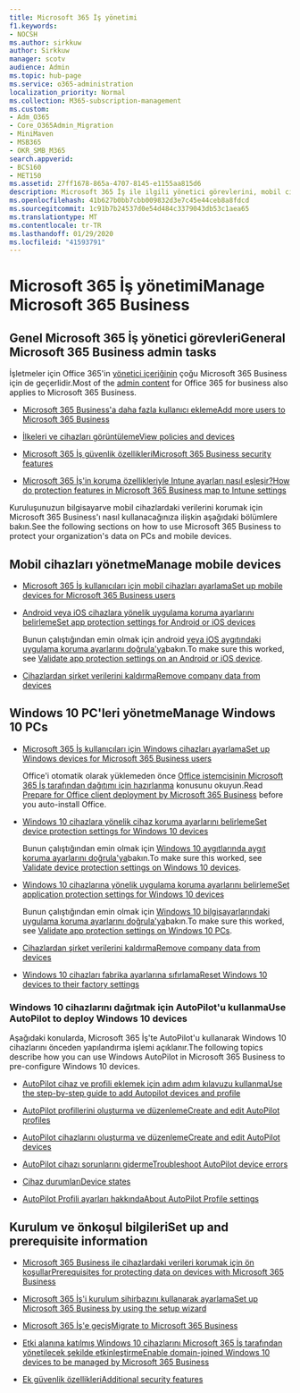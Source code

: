 ```yaml
---
title: Microsoft 365 İş yönetimi
f1.keywords:
- NOCSH
ms.author: sirkkuw
author: Sirkkuw
manager: scotv
audience: Admin
ms.topic: hub-page
ms.service: o365-administration
localization_priority: Normal
ms.collection: M365-subscription-management
ms.custom:
- Adm_O365
- Core_O365Admin_Migration
- MiniMaven
- MSB365
- OKR_SMB_M365
search.appverid:
- BCS160
- MET150
ms.assetid: 27ff1678-865a-4707-8145-e1155aa815d6
description: Microsoft 365 İş ile ilgili yönetici görevlerini, mobil cihazları, Windows 10 bilgisayarlarınve bu tür birçok görevi yönetmeyi öğrenin.
ms.openlocfilehash: 41b627b0bb7cbb009832d3e7c45e44ceb8a8fdcd
ms.sourcegitcommit: 1c91b7b24537d0e54d484c3379043db53c1aea65
ms.translationtype: MT
ms.contentlocale: tr-TR
ms.lasthandoff: 01/29/2020
ms.locfileid: "41593791"
---
```

# <a name="manage-microsoft-365-business"></a><span data-ttu-id="2bde3-103">Microsoft 365 İş yönetimi</span><span class="sxs-lookup"><span data-stu-id="2bde3-103">Manage Microsoft 365 Business</span></span>

## <a name="general-microsoft-365-business-admin-tasks"></a><span data-ttu-id="2bde3-104">Genel Microsoft 365 İş yönetici görevleri</span><span class="sxs-lookup"><span data-stu-id="2bde3-104">General Microsoft 365 Business admin tasks</span></span>

<span data-ttu-id="2bde3-105">İşletmeler için Office 365'in [yönetici içeriğinin](https://docs.microsoft.com/office365/admin/admin-home) çoğu Microsoft 365 Business için de geçerlidir.</span><span class="sxs-lookup"><span data-stu-id="2bde3-105">Most of the [admin content](https://docs.microsoft.com/office365/admin/admin-home) for Office 365 for business also applies to Microsoft 365 Business.</span></span>

- [<span data-ttu-id="2bde3-106">Microsoft 365 Business'a daha fazla kullanıcı ekleme</span><span class="sxs-lookup"><span data-stu-id="2bde3-106">Add more users to Microsoft 365 Business</span></span>](add-users-m365b.md)
    
- [<span data-ttu-id="2bde3-107">İlkeleri ve cihazları görüntüleme</span><span class="sxs-lookup"><span data-stu-id="2bde3-107">View policies and devices</span></span>](view-policies-and-devices.md)
    
- [<span data-ttu-id="2bde3-108">Microsoft 365 İş güvenlik özellikleri</span><span class="sxs-lookup"><span data-stu-id="2bde3-108">Microsoft 365 Business security features</span></span>](security-features.md)
    
- [<span data-ttu-id="2bde3-109">Microsoft 365 İş'in koruma özellikleriyle Intune ayarları nasıl eşleşir?</span><span class="sxs-lookup"><span data-stu-id="2bde3-109">How do protection features in Microsoft 365 Business map to Intune settings</span></span>](map-protection-features-to-intune-settings.md)
    
<span data-ttu-id="2bde3-110">Kuruluşunuzun bilgisayarve mobil cihazlardaki verilerini korumak için Microsoft 365 Business'ı nasıl kullanacağınıza ilişkin aşağıdaki bölümlere bakın.</span><span class="sxs-lookup"><span data-stu-id="2bde3-110">See the following sections on how to use Microsoft 365 Business to protect your organization's data on PCs and mobile devices.</span></span>
  
## <a name="manage-mobile-devices"></a><span data-ttu-id="2bde3-111">Mobil cihazları yönetme</span><span class="sxs-lookup"><span data-stu-id="2bde3-111">Manage mobile devices</span></span>

- [<span data-ttu-id="2bde3-112">Microsoft 365 İş kullanıcıları için mobil cihazları ayarlama</span><span class="sxs-lookup"><span data-stu-id="2bde3-112">Set up mobile devices for Microsoft 365 Business users</span></span>](set-up-mobile-devices.md)
    
- [<span data-ttu-id="2bde3-113">Android veya iOS cihazlara yönelik uygulama koruma ayarlarını belirleme</span><span class="sxs-lookup"><span data-stu-id="2bde3-113">Set app protection settings for Android or iOS devices</span></span>](app-protection-settings-for-android-and-ios.md)
    
    <span data-ttu-id="2bde3-114">Bunun çalıştığından emin olmak için android [veya iOS aygıtındaki uygulama koruma ayarlarını doğrula'ya](validate-settings-on-android-or-ios.md)bakın.</span><span class="sxs-lookup"><span data-stu-id="2bde3-114">To make sure this worked, see [Validate app protection settings on an Android or iOS device](validate-settings-on-android-or-ios.md).</span></span> 
    
- [<span data-ttu-id="2bde3-115">Cihazlardan şirket verilerini kaldırma</span><span class="sxs-lookup"><span data-stu-id="2bde3-115">Remove company data from devices</span></span>](remove-company-data.md)
    
## <a name="manage-windows-10-pcs"></a><span data-ttu-id="2bde3-116">Windows 10 PC'leri yönetme</span><span class="sxs-lookup"><span data-stu-id="2bde3-116">Manage Windows 10 PCs</span></span>

- [<span data-ttu-id="2bde3-117">Microsoft 365 İş kullanıcıları için Windows cihazları ayarlama</span><span class="sxs-lookup"><span data-stu-id="2bde3-117">Set up Windows devices for Microsoft 365 Business users</span></span>](set-up-windows-devices.md)

    <span data-ttu-id="2bde3-118">Office'i otomatik olarak yüklemeden önce [Office istemcisinin Microsoft 365 İş tarafından dağıtımı için hazırlanma](prepare-for-office-client-deployment.md) konusunu okuyun.</span><span class="sxs-lookup"><span data-stu-id="2bde3-118">Read [Prepare for Office client deployment by Microsoft 365 Business](prepare-for-office-client-deployment.md) before you auto-install Office.</span></span> 
    
- [<span data-ttu-id="2bde3-119">Windows 10 cihazlara yönelik cihaz koruma ayarlarını belirleme</span><span class="sxs-lookup"><span data-stu-id="2bde3-119">Set device protection settings for Windows 10 devices</span></span>](protection-settings-for-windows-10-pcs.md)
    
    <span data-ttu-id="2bde3-120">Bunun çalıştığından emin olmak için [Windows 10 aygıtlarında aygıt koruma ayarlarını doğrula'ya](validate-settings-on-windows-10-pcs.md)bakın.</span><span class="sxs-lookup"><span data-stu-id="2bde3-120">To make sure this worked, see [Validate device protection settings on Windows 10 devices](validate-settings-on-windows-10-pcs.md).</span></span> 
    
- [<span data-ttu-id="2bde3-121">Windows 10 cihazlarına yönelik uygulama koruma ayarlarını belirleme</span><span class="sxs-lookup"><span data-stu-id="2bde3-121">Set application protection settings for Windows 10 devices</span></span>](protection-settings-for-windows-10-devices.md)
    
    <span data-ttu-id="2bde3-122">Bunun çalıştığından emin olmak için [Windows 10 bilgisayarlarındaki uygulama koruma ayarlarını doğrula'ya](validate-protection-settings-on-windows-10-pcs.md)bakın.</span><span class="sxs-lookup"><span data-stu-id="2bde3-122">To make sure this worked, see [Validate app protection settings on Windows 10 PCs](validate-protection-settings-on-windows-10-pcs.md).</span></span> 
    
- [<span data-ttu-id="2bde3-123">Cihazlardan şirket verilerini kaldırma</span><span class="sxs-lookup"><span data-stu-id="2bde3-123">Remove company data from devices</span></span>](remove-company-data.md)
    
- [<span data-ttu-id="2bde3-124">Windows 10 cihazları fabrika ayarlarına sıfırlama</span><span class="sxs-lookup"><span data-stu-id="2bde3-124">Reset Windows 10 devices to their factory settings</span></span>](reset-devices-to-factory-settings.md)
    
### <a name="use-autopilot-to-deploy-windows-10-devices"></a><span data-ttu-id="2bde3-125">Windows 10 cihazlarını dağıtmak için AutoPilot'u kullanma</span><span class="sxs-lookup"><span data-stu-id="2bde3-125">Use AutoPilot to deploy Windows 10 devices</span></span>

<span data-ttu-id="2bde3-126">Aşağıdaki konularda, Microsoft 365 İş'te AutoPilot'u kullanarak Windows 10 cihazlarını önceden yapılandırma işlemi açıklanır.</span><span class="sxs-lookup"><span data-stu-id="2bde3-126">The following topics describe how you can use Windows AutoPilot in Microsoft 365 Business to pre-configure Windows 10 devices.</span></span>
  
- [<span data-ttu-id="2bde3-127">AutoPilot cihaz ve profili eklemek için adım adım kılavuzu kullanma</span><span class="sxs-lookup"><span data-stu-id="2bde3-127">Use the step-by-step guide to add Autopilot devices and profile</span></span>](add-autopilot-devices-and-profile.md)
    
- [<span data-ttu-id="2bde3-128">AutoPilot profillerini oluşturma ve düzenleme</span><span class="sxs-lookup"><span data-stu-id="2bde3-128">Create and edit AutoPilot profiles</span></span>](create-and-edit-autopilot-profiles.md)
    
- [<span data-ttu-id="2bde3-129">AutoPilot cihazlarını oluşturma ve düzenleme</span><span class="sxs-lookup"><span data-stu-id="2bde3-129">Create and edit AutoPilot devices</span></span>](create-and-edit-autopilot-devices.md)
    
- [<span data-ttu-id="2bde3-130">AutoPilot cihazı sorunlarını giderme</span><span class="sxs-lookup"><span data-stu-id="2bde3-130">Troubleshoot AutoPilot device errors</span></span>](troubleshoot-autopilot-errors.md)
    
- [<span data-ttu-id="2bde3-131">Cihaz durumları</span><span class="sxs-lookup"><span data-stu-id="2bde3-131">Device states</span></span>](device-states.md)
    
- [<span data-ttu-id="2bde3-132">AutoPilot Profili ayarları hakkında</span><span class="sxs-lookup"><span data-stu-id="2bde3-132">About AutoPilot Profile settings</span></span>](autopilot-profile-settings.md)
    
## <a name="set-up-and-prerequisite-information"></a><span data-ttu-id="2bde3-133">Kurulum ve önkoşul bilgileri</span><span class="sxs-lookup"><span data-stu-id="2bde3-133">Set up and prerequisite information</span></span>

- [<span data-ttu-id="2bde3-134">Microsoft 365 Business ile cihazlardaki verileri korumak için ön koşullar</span><span class="sxs-lookup"><span data-stu-id="2bde3-134">Prerequisites for protecting data on devices with Microsoft 365 Business</span></span>](pre-requisites-for-data-protection.md)
    
- [<span data-ttu-id="2bde3-135">Microsoft 365 İş'i kurulum sihirbazını kullanarak ayarlama</span><span class="sxs-lookup"><span data-stu-id="2bde3-135">Set up Microsoft 365 Business by using the setup wizard</span></span>](set-up.md)
    
- [<span data-ttu-id="2bde3-136">Microsoft 365 İş'e geçiş</span><span class="sxs-lookup"><span data-stu-id="2bde3-136">Migrate to Microsoft 365 Business</span></span>](migrate-to-microsoft-365-business.md)
    
- [<span data-ttu-id="2bde3-137">Etki alanına katılmış Windows 10 cihazlarını Microsoft 365 İş tarafından yönetilecek şekilde etkinleştirme</span><span class="sxs-lookup"><span data-stu-id="2bde3-137">Enable domain-joined Windows 10 devices to be managed by Microsoft 365 Business</span></span>](manage-windows-devices.md)
    
- [<span data-ttu-id="2bde3-138">Ek güvenlik özellikleri</span><span class="sxs-lookup"><span data-stu-id="2bde3-138">Additional security features</span></span>](security-features.md#additional-security-features)
